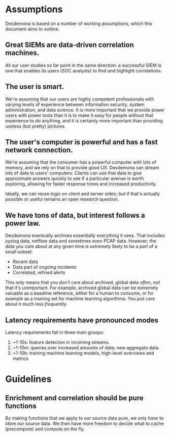 # Assumptions

Desdemona is based on a number of working assumptions, which this
document aims to outline.

## Great SIEMs are data-driven correlation machines.

All our user studies so far point in the same direction: a successful
SIEM is one that enables its users (SOC analysts) to find and
highlight correlations.

## The user is smart.

We're assuming that our users are highly competent professionals with
varying levels of experience between information security, system
administration, and data science. It is more important that we provide
power users with power tools than it is to make it easy for people
without that experience to do anything, and it is certainly more
important than providing useless (but pretty) pictures.

## The user's computer is powerful and has a fast network connection.

We're assuming that the consumer has a powerful computer with lots of
memory, and we rely on that to provide good UX. Desdemona can stream
lots of data to users' computers. Clients can use that data to give
approximate answers quickly to see if a particular avenue is worth
exploring, allowing for faster response times and increased
productivity.

Ideally, we can reuse logic on client and server sides; but if that's
actually possible or useful remains an open research question.

## We have tons of data, but interest follows a power law.

Desdemona eventually archives essentially everything it sees. That
includes syslog data, netflow data and sometimes even PCAP
data. However, the data you care about at any given time is extremely
likely to be a part of a small subset:

 * Recent data
 * Data part of ongoing incidents
 * Correlated, refined alerts

This only means that you don't care about archived, global data
_often_, not that it's unimportant. For example, archived global data
can be extremely valuable as a baseline reference, either for a human
to consume, or for example as a training set for machine learning
algorithms. You just care about it much less _frequently_.

## Latency requirements have pronounced modes

Latency requirements fall in three main groups:

1. ~1-10s: feature detection in incoming streams.
2. ~1-10m: queries over increased amounts of data; new aggregate data.
3. ~1-10h: training machine learning models, high-level overviews and
   metrics

# Guidelines

## Enrichment and correlation should be pure functions

By making functions that we apply to our source data pure, we only
_have_ to store our source data. We then have more freedom to decide
what to cache (precompute) and compute on the fly.
